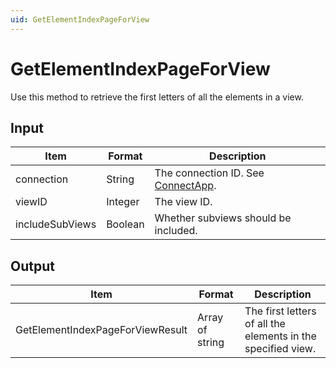 ```yaml
---
uid: GetElementIndexPageForView
---
```


# GetElementIndexPageForView

Use this method to retrieve the first letters of all the elements in a view.

## Input

| Item            | Format  | Description                                          |
|-----------------|---------|------------------------------------------------------|
| connection      | String  | The connection ID. See [ConnectApp](xref:ConnectApp). |
| viewID          | Integer | The view ID.                                         |
| includeSubViews | Boolean | Whether subviews should be included.                 |

## Output

| Item                              | Format          | Description                                                  |
|-----------------------------------|-----------------|--------------------------------------------------------------|
| GetElementIndexPageForViewResult  | Array of string | The first letters of all the elements in the specified view. |
